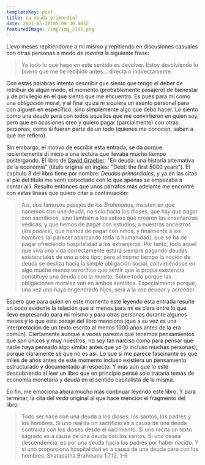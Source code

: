 ```yaml
---
templateKey: post
title: La deuda primordial
date: 2021-05-20T05:09:30.903Z
featuredImage: /img/img_2191.png
---
```

Llevo meses repitiéndome a mi mismo y repitiendo en discusiones casuales con otras personas a modo de *mantra* la siguiente frase:

> Yo todo lo que hago en este sentido es devolver. Estoy devolviendo lo bueno que me he recibido antes... directa o indirectamente.

Con estas palabras intento describir que siento que tengo el deber de retribuir de algún modo, el momento (probablemente pasajero) de bienestar y de privilegio en el que siento que me encuentro. Es pues para mí como una *obligación* moral, y al final quizá ni siquiera un asunto personal para con alguien en específico, sino simplemente algo que debo hacer. Lo siento como una *deuda* para con todos aquellos que me convirtieron en quien soy, pero que en ocasiones creo y quiero pagar (parcialmente) con otras personas, como si fueran parte de un todo (quienes me conocen, saben a qué me refiero).

Sin embargo, el motivo de escribir esta entrada, se da porque recientemente di inicio a una lectura que llevaba mucho tiempo postergando. El libro de [David Graeber](https://es.wikipedia.org/wiki/David_Graeber): "En deuda: una historia alternativa de la economía" (título original en ingles: "Debt: the first 5000 years"). El capítulo 3 del libro tiene por nombre: *Deudas primordiales*, y ya en las citas al pie del título me sentí conectado con lo que apenas se empezaba a contar allí. Resulto entonces que unos párrafos más adelante me encontré con estas líneas que quiero citar a continuación:

> Así, dos famosos pasajes de los *Brahmanas*, insisten en que nacemos con una deuda, no solo hacia los dioses, que hay que pagar con sacrificios, sino también a los sabios que crearon las enseñanzas védicas, y que hemos de pagar con estudios; a nuestros ancestros (los *padres*), que hemos de pagar con niños, y finalmente a los *hombres* (al parecer abarcando toda la humanidad), que se ha de pagar ofreciendo hospitalidad a los extranjeros. Por tanto, todo aquel que viva una vida correctamente estará siempre pagando deudas existenciales de uno u otro tipo; pero al mismo tiempo la noción de deuda se desliza hacia la simple obligación social, convirtiéndose en algo mucho menos terrorífico que sentir que la propia existencia constituye una deuda con la muerte. Sobre todo porque las obligaciones morales van en ambos sentidos. Especialmente porque, una vez uno haya engendrado hijos, será a la vez deudor y acreedor.

Espero que para quien en este momento este leyendo esta entrada resulte un poco evidente la relación que al menos para mí es clara entre lo que llevo expresando para mi mismo y para otras personas durante algunos meses y lo que este pasaje del libro menciona (que a su vez es una interpretación de un texto escrito al menos 1000 años antes de la era común). Ciertamente aunque a veces parezca que tenemos pensamientos que son únicos y muy nuestros, no soy tan narciso como para pensar que nadie haya pensado algo similar antes que yo (o incluso muchas personas), porque claramente sé que no es así. Lo que si me parece fascinante es que miles de años antes de este momento incluso existiera un pensamiento estructurado y documentado al respecto. Y más aún que lo esté descubriendo al leer un libro que en principio pensé solo trataría temas de economía monetaria y deuda en el sentido capitalista de la misma.

En fin, me emociona ahora mucho más continuar leyendo este libro. Y para terminar, la cita del *veda* original al que hace mención el fragmento del libro:

> Todo ser nace con una deuda a los dioses, los santos, los padres y los hombres. Si uno realiza un sacrificio es a causa de una deuda contraída con los dioses desde el nacimiento. Si uno recita un texto sagrado es a causa de una deuda con los santos. Si uno desea descendencia, es por una deuda hacia los padres por haber nacido. Y si uno proporciona hospitalidad es a causa de una deuda para con los hombres.
> Shatapatha Brahmana 1.7.12, 1-6